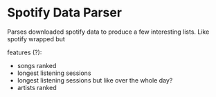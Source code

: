 # Spotify Data Parser
Parses downloaded spotify data to produce a few interesting lists. Like spotify wrapped but 



features (?):
- songs ranked
- longest listening sessions
- longest listening sessions but like over the whole day?
- artists ranked